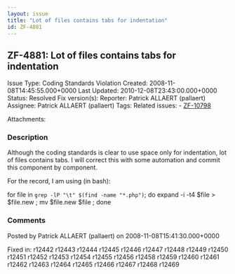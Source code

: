 ```yaml
---
layout: issue
title: "Lot of files contains tabs for indentation"
id: ZF-4881
---
```


ZF-4881: Lot of files contains tabs for indentation
---------------------------------------------------

 Issue Type: Coding Standards Violation Created: 2008-11-08T14:45:55.000+0000 Last Updated: 2010-12-08T23:43:00.000+0000 Status: Resolved Fix version(s): 
 Reporter:  Patrick ALLAERT (pallaert)  Assignee:  Patrick ALLAERT (pallaert)  Tags: 
 Related issues: - [ZF-10798](/issues/browse/ZF-10798)
 
 Attachments: 
### Description

Although the coding standards is clear to use space only for indentation, lot of files contains tabs. I will correct this with some automation and commit this component by component.

For the record, I am using (in bash):

for file in `grep -lP "\t" $(find -name "*.php")`; do expand -i -t4 $file > $file.new ; mv $file.new $file ; done

 

 

### Comments

Posted by Patrick ALLAERT (pallaert) on 2008-11-08T15:41:30.000+0000

Fixed in: r12442 r12443 r12444 r12445 r12446 r12447 r12448 r12449 r12450 r12451 r12452 r12453 r12454 r12455 r12456 r12458 r12459 r12460 r12461 r12462 r12463 r12464 r12465 r12466 r12467 r12468 r12469

 

 